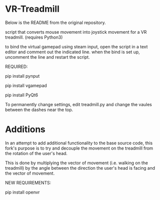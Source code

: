 # VR-Treadmill

Below is the README from the original repository.

script that converts mouse movement into joystick movement for a VR treadmill.
(requires Python3)


to bind the virtual gamepad using steam input, open the script in a text editor and comment out the indicated line. when the bind is set up, uncomment the line and restart the script.


REQUIRED: 

pip install pynput

pip install vgamepad

pip install PyQt6

To permanently change settings, edit treadmill.py and change the vaules between the dashes near the top.

# Additions

In an attempt to add additional functionality to the base source code, this fork's purpose is to try and decouple the movement on the treadmill from the rotation of the user's head.

This is done by multiplying the vector of movement (i.e. walking on the treadmill) by the angle between the direction the user's head is facing and the vector of movement.

NEW REQUIREMENTS:

pip install openvr

